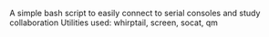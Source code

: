 A simple bash script to easily connect to serial consoles and study collaboration
Utilities used: whirptail, screen, socat, qm

